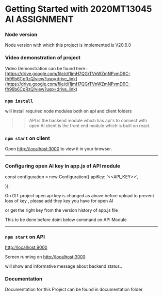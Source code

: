 # Getting Started with 2020MT13045 AI ASSIGNMENT

### Node version

Node version with which this project is implemented is V20.9.0


### Video demonstration of project

Video Demonstration can be found here : [https://drive.google.com/file/d/1jmH7QGrTVnWZmNPvmD9C-fh99b6CpRzQ/view?usp=drive_link](https://drive.google.com/file/d/1jmH7QGrTVnWZmNPvmD9C-fh99b6CpRzQ/view?usp=drive_link)

### `npm install`

will install requried node modules both on api and client folders

>> API is the backend module which has api's to connect with open AI
>> client is the front end module which is built on react.

### `npm start` on client

Open [http://localhost:3000](http://localhost:3000) to view it in your browser.

********************************
### Configuring open AI  key in app.js of API module

const configuration = new Configuration({
apiKey: '<<API_KEY>>',

});

On GIT project open api key is changed as above before upload to
prevent loss of key , please add they key you have for open AI

or get the right key from the version history of app.js file

This to be done before doint below command on API Module

********************************

### `npm start` on API

[http://localhost:9000](http://localhost:9000)

Screen running on [http://localhost:3000](http://localhost:3000)

will show and informative message about backend status..


### Documentation

Documentation for this Project can be found in documentation folder




